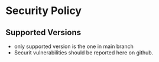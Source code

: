 # Security Policy

## Supported Versions
- only supported version is the one in main branch
- Securit vulnerabilities should be reported here on github.
